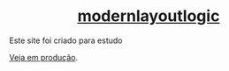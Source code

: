 <p align="center">
  <a href="https://nervous-curie-b00048.netlify.com/">
    <h1 align="center">
  modernlayoutlogic
</h1>
  </a>
</p>

Este site foi criado para estudo

[Veja em produção](https://nervous-curie-b00048.netlify.com/).
